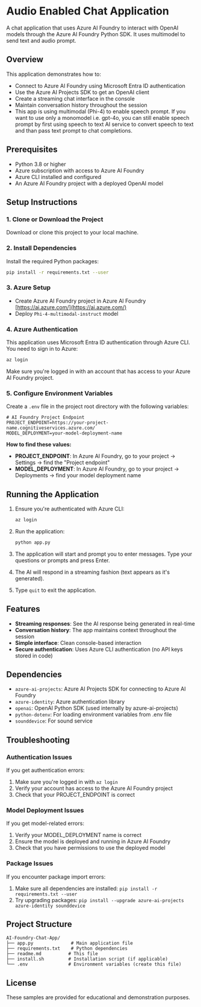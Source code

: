 # Audio Enabled Chat Application

A chat application that uses Azure AI Foundry to interact with OpenAI models through the Azure AI Foundry Python SDK. It uses multimodel to send text and audio prompt.

## Overview

This application demonstrates how to:
- Connect to Azure AI Foundry using Microsoft Entra ID authentication
- Use the Azure AI Projects SDK to get an OpenAI client
- Create a streaming chat interface in the console
- Maintain conversation history throughout the session
- This app is using multimodal (Phi-4) to enable speech prompt. If you want to use only a monomodel i.e. gpt-4o, you can still enable speech prompt by first using speech to text AI service to convert speech to text and than pass text prompt to chat completions.

## Prerequisites

- Python 3.8 or higher
- Azure subscription with access to Azure AI Foundry
- Azure CLI installed and configured
- An Azure AI Foundry project with a deployed OpenAI model

## Setup Instructions

### 1. Clone or Download the Project

Download or clone this project to your local machine.

### 2. Install Dependencies

Install the required Python packages:

```bash
pip install -r requirements.txt --user
```

### 3. Azure Setup 
- Create Azure AI Foundry project in Azure AI Foundry [https://ai.azure.com/](https://ai.azure.com/)
- Deploy `Phi-4-multimodal-instruct` model


### 4. Azure Authentication

This application uses Microsoft Entra ID authentication through Azure CLI. You need to sign in to Azure:

```bash
az login
```

Make sure you're logged in with an account that has access to your Azure AI Foundry project.


### 5. Configure Environment Variables

Create a `.env` file in the project root directory with the following variables:

```env
# AI Foundry Project Endpoint
PROJECT_ENDPOINT=https://your-project-name.cognitiveservices.azure.com/
MODEL_DEPLOYMENT=your-model-deployment-name
```

**How to find these values:**

- **PROJECT_ENDPOINT**: In Azure AI Foundry, go to your project → Settings → find the "Project endpoint"
- **MODEL_DEPLOYMENT**: In Azure AI Foundry, go to your project → Deployments → find your model deployment name

## Running the Application

1. Ensure you're authenticated with Azure CLI:
   ```bash
   az login
   ```

2. Run the application:
   ```bash
   python app.py
   ```

3. The application will start and prompt you to enter messages. Type your questions or prompts and press Enter.

4. The AI will respond in a streaming fashion (text appears as it's generated).

5. Type `quit` to exit the application.

## Features

- **Streaming responses**: See the AI response being generated in real-time
- **Conversation history**: The app maintains context throughout the session
- **Simple interface**: Clean console-based interaction
- **Secure authentication**: Uses Azure CLI authentication (no API keys stored in code)

## Dependencies

- `azure-ai-projects`: Azure AI Projects SDK for connecting to Azure AI Foundry
- `azure-identity`: Azure authentication library
- `openai`: OpenAI Python SDK (used internally by azure-ai-projects)
- `python-dotenv`: For loading environment variables from .env file
- `sounddevice`: For sound service 

## Troubleshooting

### Authentication Issues

If you get authentication errors:
1. Make sure you're logged in with `az login`
2. Verify your account has access to the Azure AI Foundry project
3. Check that your PROJECT_ENDPOINT is correct

### Model Deployment Issues

If you get model-related errors:
1. Verify your MODEL_DEPLOYMENT name is correct
2. Ensure the model is deployed and running in Azure AI Foundry
3. Check that you have permissions to use the deployed model

### Package Issues

If you encounter package import errors:
1. Make sure all dependencies are installed: `pip install -r requirements.txt --user`
2. Try upgrading packages: `pip install --upgrade azure-ai-projects azure-identity sounddevice`

## Project Structure

```
AI-Foundry-Chat-App/
├── app.py              # Main application file
├── requirements.txt    # Python dependencies
├── readme.md          # This file
├── install.sh         # Installation script (if applicable)
└── .env               # Environment variables (create this file)
```

## License

These samples are provided for educational and demonstration purposes.